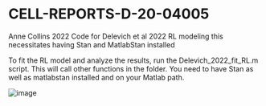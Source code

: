 # CELL-REPORTS-D-20-04005

Anne Collins 2022
Code for Delevich et al 2022
RL modeling
this necessitates having Stan and MatlabStan installed
 

To fit the RL model and analyze the results, run the Delevich_2022_fit_RL.m script. This will call other functions in the folder. You need to have Stan as well as matlabstan installed and on your Matlab path.

![image](https://user-images.githubusercontent.com/85887849/172265652-502c3a05-0b73-42ca-80f9-df73651798f1.png)
